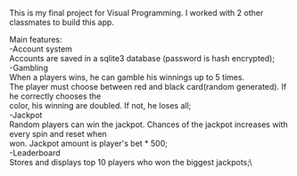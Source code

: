 This is my final project for Visual Programming. I worked with 2 other classmates to build this app.

Main features:\
-Account system\
Accounts are saved in a sqlite3 database (password is hash encrypted);\
-Gambling\
When a players wins, he can gamble his winnings up to 5 times.\
The player must choose between red and black card(random generated). If he correctly chooses the\
color, his winning are doubled. If not, he loses all;\
-Jackpot\
Random players can win the jackpot. Chances of the jackpot increases with every spin and reset when\
won. Jackpot amount is player's bet * 500;\
-Leaderboard\
Stores and displays top 10 players who won the biggest jackpots;\
